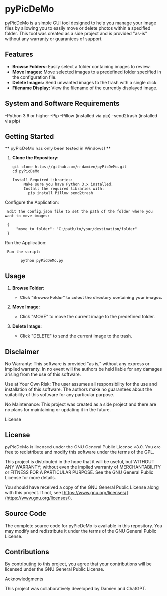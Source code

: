 # pyPicDeMo
pyPicDeMo is a simple GUI tool designed to help you manage your image files by allowing you to easily move or delete photos within a specified folder. This tool was created as a side project and is provided "as-is" without any warranty or guarantees of support.

## Features

- **Browse Folders:** Easily select a folder containing images to review.
- **Move Images:** Move selected images to a predefined folder specified in the configuration file.
- **Delete Images:** Send unwanted images to the trash with a single click.
- **Filename Display:** View the filename of the currently displayed image.

## System and Software Requirements
-Python 3.6 or higher
-Pip
-Pillow (installed via pip)
-send2trash (installed via pip)

## Getting Started

** pyPicDeMo has only been tested in Windows! **

1. **Clone the Repository:**
   ```
   git clone https://github.com/n-damien/pyPicDeMo.git
   cd pyPicDeMo

   Install Required Libraries:
        Make sure you have Python 3.x installed.
        Install the required libraries with:
          pip install Pillow send2trash
   ```

Configure the Application:

   ```
    Edit the config.json file to set the path of the folder where you want to move images:

    {
        "move_to_folder": "C:/path/to/your/destination/folder"
    }
   ```

Run the Application:

   ```
    Run the script:

          python pyPicDeMo.py

   ```

## Usage

1. **Browse Folder:**
   - Click "Browse Folder" to select the directory containing your images.

2. **Move Image:**
   - Click "MOVE" to move the current image to the predefined folder.

3. **Delete Image:**
   - Click "DELETE" to send the current image to the trash.

## Disclaimer

No Warranty: This software is provided "as is," without any express or implied warranty. In no event will the authors be held liable for any damages arising from the use of this software.

Use at Your Own Risk: The user assumes all responsibility for the use and installation of this software. The authors make no guarantees about the suitability of this software for any particular purpose.

No Maintenance: This project was created as a side project and there are no plans for maintaining or updating it in the future.

License

## License

pyPicDeMo is licensed under the GNU General Public License v3.0. You are free to redistribute and modify this software under the terms of the GPL.

This project is distributed in the hope that it will be useful, but WITHOUT ANY WARRANTY; without even the implied warranty of MERCHANTABILITY or FITNESS FOR A PARTICULAR PURPOSE. See the GNU General Public License for more details.

You should have received a copy of the GNU General Public License along with this project. If not, see [https://www.gnu.org/licenses/](https://www.gnu.org/licenses/).

## Source Code

The complete source code for pyPicDeMo is available in this repository. You may modify and redistribute it under the terms of the GNU General Public License.

## Contributions

By contributing to this project, you agree that your contributions will be licensed under the GNU General Public License.

Acknowledgments

This project was collaboratively developed by Damien and ChatGPT.
